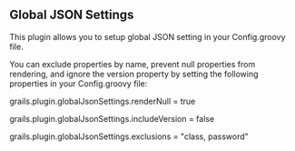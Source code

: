 ## Global JSON Settings

This plugin allows you to setup global JSON setting in your Config.groovy file.

You can exclude properties by name, prevent null properties from rendering, and ignore the version property by setting the following properties in your Config.groovy file:

grails.plugin.globalJsonSettings.renderNull = true

grails.plugin.globalJsonSettings.includeVersion = false

grails.plugin.globalJsonSettings.exclusions = "class, password"
